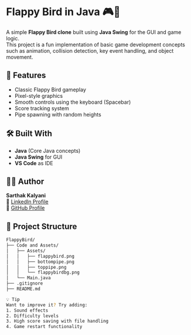 # Flappy Bird in Java 🎮🐤

A simple **Flappy Bird clone** built using **Java Swing** for the GUI and game logic.  
This project is a fun implementation of basic game development concepts such as animation, collision detection, key event handling, and object movement.

## 🚀 Features

- Classic Flappy Bird gameplay
- Pixel-style graphics
- Smooth controls using the keyboard (Spacebar)
- Score tracking system
- Pipe spawning with random heights

## 🛠️ Built With

- **Java** (Core Java concepts)
- **Java Swing** for GUI
- **VS Code** as IDE

## 👨‍💻 Author

**Sarthak Kalyani**  
🔗 [LinkedIn Profile](https://www.linkedin.com/in/sarthak-kalyani-213a192b9)  
🐙 [GitHub Profile](https://github.com/Sarthak-Kalyani)



## 📁 Project Structure

```bash
FlappyBird/
├── Code and Assets/
│   ├── Assets/
│   │   ├── flappybird.png
│   │   ├── bottompipe.png
│   │   ├── toppipe.png
│   │   └── flappybirdbg.png
│   └── Main.java
├── .gitignore
├── README.md

💡 Tip
Want to improve it? Try adding:
1. Sound effects
2. Difficulty levels
3. High score saving with file handling
4. Game restart functionality
